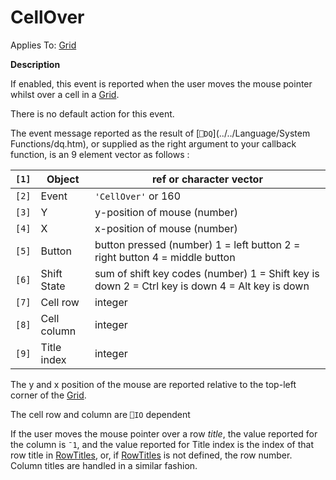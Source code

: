 




<h1 class="heading"><span class="name">CellOver</span></h1>

Applies To: [Grid](../a-z/grid.md)


**Description**


If enabled, this event is reported when the user moves the mouse pointer whilst over a cell in a [Grid](../a-z/grid.md).



There is no default action for this event.



The event message reported as the result of [`⎕DQ`](../../Language/System Functions/dq.htm), or supplied as the right argument to your callback function, is an 9 element vector as follows :


| `[1]` | Object | ref or character vector |
| --- | --- | ---  |
| `[2]` | Event | `'CellOver'` or 160 |
| `[3]` | Y | y-position of mouse (number) |
| `[4]` | X | x-position of mouse (number) |
| `[5]` | Button | button pressed (number) 1 = left button 2 =        right button 4 = middle button |
| `[6]` | Shift State | sum of shift key codes (number) 1 = Shift key        is down 2 = Ctrl key is down 4 = Alt key is down |
| `[7]` | Cell row | integer |
| `[8]` | Cell column | integer |
| `[9]` | Title index | integer |



The y and x position of the mouse are reported relative to the top-left corner of the [Grid](../a-z/grid.md).


The cell row and column are `⎕IO` dependent


If the user moves the mouse pointer over a row *title*, the value reported for the column is `¯1`, and the value reported for Title index is the index of that row title in [RowTitles](../a-z/rowtitles.md), or, if [RowTitles](../a-z/rowtitles.md) is not defined, the row number. Column titles are handled in a similar fashion.


